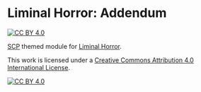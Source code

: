 # Liminal Horror: Addendum

[![CC BY 4.0][cc-by-shield]][cc-by]

[SCP](https://scp-wiki.wikidot.com/) themed module for [Liminal Horror](https://goblinarchives.github.io/LiminalHorror/).

This work is licensed under a [Creative Commons Attribution 4.0 International License][cc-by].

[![CC BY 4.0][cc-by-image]][cc-by]

[cc-by]: http://creativecommons.org/licenses/by/4.0/
[cc-by-image]: https://i.creativecommons.org/l/by/4.0/88x31.png
[cc-by-shield]: https://img.shields.io/badge/License-CC%20BY%204.0-lightgrey.svg

